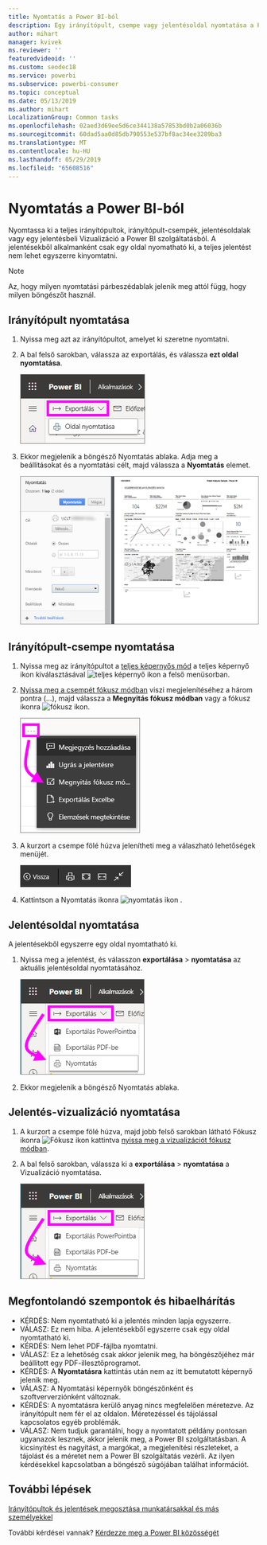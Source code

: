 ```yaml
---
title: Nyomtatás a Power BI-ból
description: Egy irányítópult, csempe vagy jelentésoldal nyomtatása a Power BI szolgáltatásból.
author: mihart
manager: kvivek
ms.reviewer: ''
featuredvideoid: ''
ms.custom: seodec18
ms.service: powerbi
ms.subservice: powerbi-consumer
ms.topic: conceptual
ms.date: 05/13/2019
ms.author: mihart
LocalizationGroup: Common tasks
ms.openlocfilehash: 02aed3d69ee5d6ce344138a57853bd0b2a06036b
ms.sourcegitcommit: 60dad5aa0d85db790553e537bf8ac34ee3289ba3
ms.translationtype: MT
ms.contentlocale: hu-HU
ms.lasthandoff: 05/29/2019
ms.locfileid: "65608516"
---
```

# <a name="printing-from-the-power-bi-service"></a>Nyomtatás a Power BI-ból
Nyomtassa ki a teljes irányítópultok, irányítópult-csempék, jelentésoldalak vagy egy jelentésbeli Vizualizáció a Power BI szolgáltatásból. A jelentésekből alkalmanként csak egy oldal nyomatható ki, a teljes jelentést nem lehet egyszerre kinyomtatni.

   > [!NOTE]
   > Az, hogy milyen nyomtatási párbeszédablak jelenik meg attól függ, hogy milyen böngészőt használ.
   > 
## <a name="print-a-dashboard"></a>Irányítópult nyomtatása
1. Nyissa meg azt az irányítópultot, amelyet ki szeretne nyomtatni.
2. A bal felső sarokban, válassza az exportálás, és válassza **ezt oldal nyomtatása**.
   
    ![Irányítópult nyomtatása lehetőség](./media/end-user-print/power-bi-dashboard-print.png)
3. Ekkor megjelenik a böngésző Nyomtatás ablaka. Adja meg a beállításokat és a nyomtatási célt, majd válassza a **Nyomtatás** elemet.
   

   
    ![nyomtatási párbeszédpanel](./media/end-user-print/pbi_print_dash_new2.png)

## <a name="print-a-dashboard-tile"></a>Irányítópult-csempe nyomtatása
1. Nyissa meg az irányítópultot a [teljes képernyős mód](end-user-focus.md) a teljes képernyő ikon kiválasztásával ![teljes képernyő ikon](./media/end-user-print/power-bi-full-screen-icon.png) a felső menüsorban.
3. [Nyissa meg a csempét fókusz módban](end-user-focus.md) viszi megjelenítéséhez a három pontra (...), majd válassza a **Megnyitás fókusz módban** vagy a fókusz ikonra ![fókusz ikon](./media/end-user-print/power-bi-focus-icon.png).
   
    ![három pont menü](./media/end-user-print/power-bi-menu-options.png)
4. A kurzort a csempe fölé húzva jelenítheti meg a válaszható lehetőségek menüjét.
   
    ![teljes képernyős beállítások menü](./media/end-user-print/menu-options-new.png)
4. Kattintson a Nyomtatás ikonra  ![nyomtatás ikon](./media/end-user-print/print-icon.png) .     
   

## <a name="print-a-report-page"></a>Jelentésoldal nyomtatása
A jelentésekből egyszerre egy oldal nyomtatható ki.

1. Nyissa meg a jelentést, és válasszon **exportálása** > **nyomtatása** az aktuális jelentésoldal nyomtatásához.
   
    ![Power BI Fájl menü](./media/end-user-print/power-bi-report-print.png)
3. Ekkor megjelenik a böngésző Nyomtatás ablaka.
   


## <a name="print-a-report-visual"></a>Jelentés-vizualizáció nyomtatása
1. A kurzort a csempe fölé húzva, majd jobb felső sarokban látható Fókusz ikonra ![Fókusz ikon](./media/end-user-print/power-bi-focus-icon.png) kattintva [nyissa meg a vizualizációt fókusz módban](end-user-focus.md).

2. A bal felső sarokban, válassza ki a **exportálása** > **nyomtatása** a Vizualizáció nyomtatása.

    ![Power BI Fájl menü](./media/end-user-print/power-bi-report-print.png)



## <a name="considerations-and-troubleshooting"></a>Megfontolandó szempontok és hibaelhárítás

* KÉRDÉS: Nem nyomtatható ki a jelentés minden lapja egyszerre.    
* VÁLASZ: Ez nem hiba. A jelentésekből egyszerre csak egy oldal nyomtatható ki.
* KÉRDÉS: Nem lehet PDF-fájlba nyomtatni.    
* VÁLASZ: Ez a lehetőség csak akkor jelenik meg, ha böngészőjéhez már beállított egy PDF-illesztőprogramot.    
* KÉRDÉS: A **Nyomtatásra** kattintás után nem az itt bemutatott képernyő jelenik meg.    
* VÁLASZ: A Nyomtatási képernyők böngészőnként és szoftververziónként változnak.
* KÉRDÉS: A nyomtatásra kerülő anyag nincs megfelelően méretezve.  Az irányítópult nem fér el az oldalon. Méretezéssel és tájolással kapcsolatos egyéb problémák.    
* VÁLASZ: Nem tudjuk garantálni, hogy a nyomtatott példány pontosan ugyanazok lesznek, akkor jelenik meg, a Power BI szolgáltatásban. A kicsinyítést és nagyítást, a margókat, a megjelenítési részleteket, a tájolást és a méretet nem a Power BI szolgáltatás vezérli. Az ilyen kérdésekkel kapcsolatban a böngésző súgójában találhat információt.      

## <a name="next-steps"></a>További lépések
[Irányítópultok és jelentések megosztása munkatársakkal és más személyekkel](../service-share-dashboards.md)

További kérdései vannak? [Kérdezze meg a Power BI közösségét](http://community.powerbi.com/)

